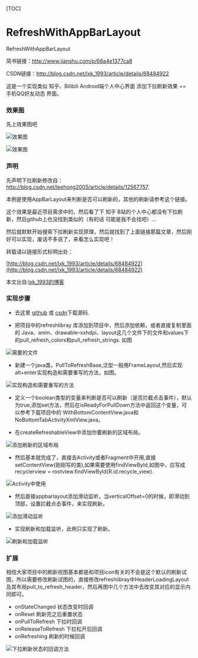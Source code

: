 [TOC]

# RefreshWithAppBarLayout
RefreshWithAppBarLayout


简书链接：http://www.jianshu.com/p/66a4e1377ca8

CSDN链接：http://blog.csdn.net/lxk_1993/article/details/68484922


这是一个实现类似 知乎、Bilibili Android端个人中心界面 添加下拉刷新效果 == 手机QQ好友动态 界面。

### 效果图

先上效果图吧

![效果图](https://github.com/103style/RefreshWithAppBarLayout/blob/master/screenshot.gif/titleshadow_samll.gif)

![效果图](https://github.com/103style/RefreshWithAppBarLayout/blob/master/screenshot.gif/withtab_small.gif)

### 声明

先声明下拉刷新修改自：http://blog.csdn.net/leehong2005/article/details/12567757.

本例是使用AppBarLayout来判断是否可以刷新的，其他的刷新请参考这个链接。

这个效果是最近项目需求中的，然后看了下 知乎 B站的个人中心都没有下拉刷新，然后github上也没找到类似的（有的话 可能是我不会找吧）…

然后就默默开始搜索下拉刷新实现原理，然后就找到了上面链接那篇文章，然后刚好可以实现，废话不多说了，来看怎么实现吧！

转载请以链接形式标明出处：

[http://blog.csdn.net/lxk_1993/article/details/68484922](http://blog.csdn.net/lxk_1993/article/details/68484922)

本文出自:[lxk_1993的博客](http://blog.csdn.net/lxk_1993)

### 实现步骤

* 去这里 [github]() 或 [csdn]()下载源码.


* 把项目中的refreshlibray 库添加到项目中，然后添加依赖，或者直接复制里面的 Java、anim、drawable–xxhdpi、layout这几个文件下的文件和values下的pull_refresh_colors和pull_refresh_strings. 如图

![需要的文件](https://github.com/103style/RefreshWithAppBarLayout/blob/master/screenshot.gif/file/1.png)


* 新建一个java类，PullToRefreshBase,泛型一般用FrameLayout,然后实现alt+enter实现构造和需要重写的方法，如图。

![实现构造和需要重写的方法](https://github.com/103style/RefreshWithAppBarLayout/blob/master/screenshot.gif/file/2.png)


* 定义一个boolean类型的变量来判断是否可以刷新（是否拦截点击事件），默认为true,添加set方法，然后在isReadyForPullDown方法中返回这个变量，可以参考下载项目中的 WithBottomContentView.java和NoBottomTabActivityXmlView.java。


* 在createRefreshableView中添加你要刷新的区域布局。

![添加刷新的区域布局](https://github.com/103style/RefreshWithAppBarLayout/blob/master/screenshot.gif/file/3.png)


* 然后基本就完成了，直接去Activity或者Fragment中开用,直接setContentView(刚刚写的类),如果需要使用findViewById,如图中，应写成recyclerview = rootview.findViewById(R.id.recycle_view).

![Activity中使用](https://github.com/103style/RefreshWithAppBarLayout/blob/master/screenshot.gif/file/4.png)


* 然后直接appbarlayout添加滑动监听，当verticalOffset=0的时候，即滑动到顶部，设置拦截点击事件，来实现刷新。

![添加滑动监听](https://github.com/103style/RefreshWithAppBarLayout/blob/master/screenshot.gif/file/5.png)


* 实现刷新和加载监听，此例只实现了刷新。

![刷新和加载监听](https://github.com/103style/RefreshWithAppBarLayout/blob/master/screenshot.gif/file/6.png)

### 扩展

相信大家项目中的刷新视图基本都是和项目icon有关的不会是这个默认的刷新试图，所以需要修改刷新试图的，直接修改refreshlibray中HeaderLoadingLayout及其布局pull_to_refresh_header，然后再图中几个方法中去改变其对应的显示内同即可。

* onStateChanged 状态改变时回调
* onReset 刷新完之后重置状态
* onPullToRefresh 下拉时回调
* onReleaseToRefresh 下拉松开后回调
* onRefreshing 刷新的时候回调

![下拉刷新状态的回调方法](https://github.com/103style/RefreshWithAppBarLayout/blob/master/screenshot.gif/file/7.png)
